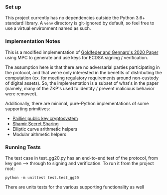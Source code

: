 ### Set up 

This project currently has no dependencies outside the Python 3.6+ standard library. A `venv` directory is git-ignored by default, so feel free to use a virtual environment named as such. 

### Implementation Notes 

This is a modified implementation of [Goldfeder and Gennaro's 2020 Paper](https://eprint.iacr.org/2020/540.pdf) using MPC to generate and use keys for ECDSA signing / verification. 

The assumption here is that there are no adversarial parties participating in the protocol, and that we're only interested in the benefits of distributing the computation (ex. for meeting regulatory requirements around non-custody of digital assets). So, the implementation is a subset of what's in the paper (namely, many of the ZKP's used to identity / prevent malicious behavior were removed). 

Additionally, there are minimal, pure-Python implementations of some supporting primitives:

- [Paillier public key cryptosystem](https://en.wikipedia.org/wiki/Paillier_cryptosystem)
- [Shamir Secret Sharing](https://en.wikipedia.org/wiki/Shamir%27s_Secret_Sharing)
- Elliptic curve arithmetic helpers 
- Modular aithmetic helpers 

### Running Tests

The test case in test_gg20.py has an end-to-end test of the protocol, from key gen --> through to signing and verification. To run it from the project root:

`python -m unittest test.test_gg20` 

There are units tests for the various supporting functionality as well